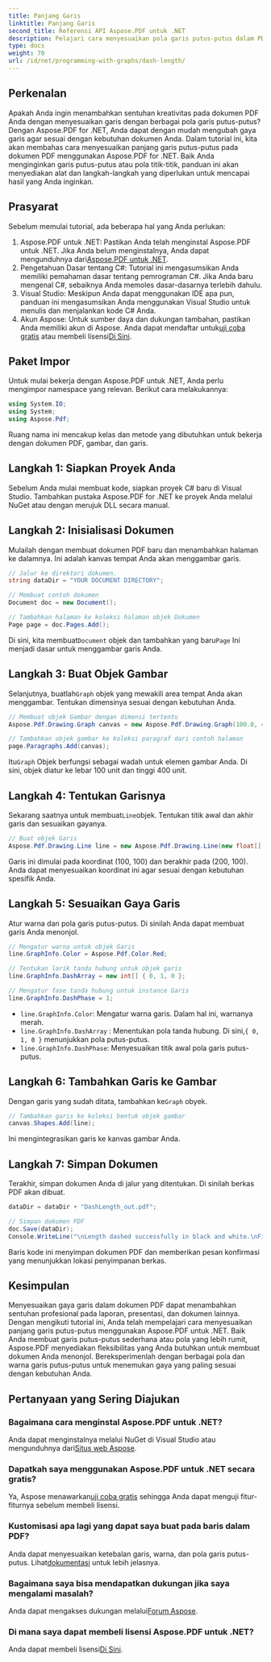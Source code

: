 ```yaml
---
title: Panjang Garis
linktitle: Panjang Garis
second_title: Referensi API Aspose.PDF untuk .NET
description: Pelajari cara menyesuaikan pola garis putus-putus dalam PDF menggunakan Aspose.PDF untuk .NET dengan panduan langkah demi langkah kami. Sempurna untuk menambahkan gaya ke dokumen Anda.
type: docs
weight: 70
url: /id/net/programming-with-graphs/dash-length/
---
```

## Perkenalan

Apakah Anda ingin menambahkan sentuhan kreativitas pada dokumen PDF Anda dengan menyesuaikan garis dengan berbagai pola garis putus-putus? Dengan Aspose.PDF for .NET, Anda dapat dengan mudah mengubah gaya garis agar sesuai dengan kebutuhan dokumen Anda. Dalam tutorial ini, kita akan membahas cara menyesuaikan panjang garis putus-putus pada dokumen PDF menggunakan Aspose.PDF for .NET. Baik Anda menginginkan garis putus-putus atau pola titik-titik, panduan ini akan menyediakan alat dan langkah-langkah yang diperlukan untuk mencapai hasil yang Anda inginkan.

## Prasyarat

Sebelum memulai tutorial, ada beberapa hal yang Anda perlukan:

1. Aspose.PDF untuk .NET: Pastikan Anda telah menginstal Aspose.PDF untuk .NET. Jika Anda belum menginstalnya, Anda dapat mengunduhnya dari[Aspose.PDF untuk .NET](https://releases.aspose.com/pdf/net/).
2. Pengetahuan Dasar tentang C#: Tutorial ini mengasumsikan Anda memiliki pemahaman dasar tentang pemrograman C#. Jika Anda baru mengenal C#, sebaiknya Anda memoles dasar-dasarnya terlebih dahulu.
3. Visual Studio: Meskipun Anda dapat menggunakan IDE apa pun, panduan ini mengasumsikan Anda menggunakan Visual Studio untuk menulis dan menjalankan kode C# Anda.
4.  Akun Aspose: Untuk sumber daya dan dukungan tambahan, pastikan Anda memiliki akun di Aspose. Anda dapat mendaftar untuk[uji coba gratis](https://releases.aspose.com/) atau membeli lisensi[Di Sini](https://purchase.aspose.com/buy).

## Paket Impor

Untuk mulai bekerja dengan Aspose.PDF untuk .NET, Anda perlu mengimpor namespace yang relevan. Berikut cara melakukannya:

```csharp
using System.IO;
using System;
using Aspose.Pdf;
```

Ruang nama ini mencakup kelas dan metode yang dibutuhkan untuk bekerja dengan dokumen PDF, gambar, dan garis.

## Langkah 1: Siapkan Proyek Anda

Sebelum Anda mulai membuat kode, siapkan proyek C# baru di Visual Studio. Tambahkan pustaka Aspose.PDF for .NET ke proyek Anda melalui NuGet atau dengan merujuk DLL secara manual. 

## Langkah 2: Inisialisasi Dokumen

Mulailah dengan membuat dokumen PDF baru dan menambahkan halaman ke dalamnya. Ini adalah kanvas tempat Anda akan menggambar garis.

```csharp
// Jalur ke direktori dokumen.
string dataDir = "YOUR DOCUMENT DIRECTORY";

// Membuat contoh dokumen
Document doc = new Document();

// Tambahkan halaman ke koleksi halaman objek Dokumen
Page page = doc.Pages.Add();
```

 Di sini, kita membuat`Document` objek dan tambahkan yang baru`Page` Ini menjadi dasar untuk menggambar garis Anda.

## Langkah 3: Buat Objek Gambar

 Selanjutnya, buatlah`Graph` objek yang mewakili area tempat Anda akan menggambar. Tentukan dimensinya sesuai dengan kebutuhan Anda.

```csharp
// Membuat objek Gambar dengan dimensi tertentu
Aspose.Pdf.Drawing.Graph canvas = new Aspose.Pdf.Drawing.Graph(100.0, 400.0);

// Tambahkan objek gambar ke koleksi paragraf dari contoh halaman
page.Paragraphs.Add(canvas);
```

 Itu`Graph` Objek berfungsi sebagai wadah untuk elemen gambar Anda. Di sini, objek diatur ke lebar 100 unit dan tinggi 400 unit.

## Langkah 4: Tentukan Garisnya

 Sekarang saatnya untuk membuat`Line`objek. Tentukan titik awal dan akhir garis dan sesuaikan gayanya.

```csharp
// Buat objek Garis
Aspose.Pdf.Drawing.Line line = new Aspose.Pdf.Drawing.Line(new float[] { 100, 100, 200, 100 });
```

Garis ini dimulai pada koordinat (100, 100) dan berakhir pada (200, 100). Anda dapat menyesuaikan koordinat ini agar sesuai dengan kebutuhan spesifik Anda.

## Langkah 5: Sesuaikan Gaya Garis

Atur warna dan pola garis putus-putus. Di sinilah Anda dapat membuat garis Anda menonjol.

```csharp
// Mengatur warna untuk objek Garis
line.GraphInfo.Color = Aspose.Pdf.Color.Red;

// Tentukan larik tanda hubung untuk objek garis
line.GraphInfo.DashArray = new int[] { 0, 1, 0 };

// Mengatur fase tanda hubung untuk instance Garis
line.GraphInfo.DashPhase = 1;
```

- `line.GraphInfo.Color`: Mengatur warna garis. Dalam hal ini, warnanya merah.
- `line.GraphInfo.DashArray` : Menentukan pola tanda hubung. Di sini,`{ 0, 1, 0 }` menunjukkan pola putus-putus.
- `line.GraphInfo.DashPhase`: Menyesuaikan titik awal pola garis putus-putus.

## Langkah 6: Tambahkan Garis ke Gambar

 Dengan garis yang sudah ditata, tambahkan ke`Graph` obyek.

```csharp
// Tambahkan garis ke koleksi bentuk objek gambar
canvas.Shapes.Add(line);
```

Ini mengintegrasikan garis ke kanvas gambar Anda.

## Langkah 7: Simpan Dokumen

Terakhir, simpan dokumen Anda di jalur yang ditentukan. Di sinilah berkas PDF akan dibuat.

```csharp
dataDir = dataDir + "DashLength_out.pdf";

// Simpan dokumen PDF
doc.Save(dataDir);
Console.WriteLine("\nLength dashed successfully in black and white.\nFile saved at " + dataDir);
```

Baris kode ini menyimpan dokumen PDF dan memberikan pesan konfirmasi yang menunjukkan lokasi penyimpanan berkas.

## Kesimpulan

Menyesuaikan gaya garis dalam dokumen PDF dapat menambahkan sentuhan profesional pada laporan, presentasi, dan dokumen lainnya. Dengan mengikuti tutorial ini, Anda telah mempelajari cara menyesuaikan panjang garis putus-putus menggunakan Aspose.PDF untuk .NET. Baik Anda membuat garis putus-putus sederhana atau pola yang lebih rumit, Aspose.PDF menyediakan fleksibilitas yang Anda butuhkan untuk membuat dokumen Anda menonjol. Bereksperimenlah dengan berbagai pola dan warna garis putus-putus untuk menemukan gaya yang paling sesuai dengan kebutuhan Anda.

## Pertanyaan yang Sering Diajukan

### Bagaimana cara menginstal Aspose.PDF untuk .NET?
 Anda dapat menginstalnya melalui NuGet di Visual Studio atau mengunduhnya dari[Situs web Aspose](https://releases.aspose.com/pdf/net/).

### Dapatkah saya menggunakan Aspose.PDF untuk .NET secara gratis?
 Ya, Aspose menawarkan[uji coba gratis](https://releases.aspose.com/) sehingga Anda dapat menguji fitur-fiturnya sebelum membeli lisensi.

### Kustomisasi apa lagi yang dapat saya buat pada baris dalam PDF?
 Anda dapat menyesuaikan ketebalan garis, warna, dan pola garis putus-putus. Lihat[dokumentasi](https://reference.aspose.com/pdf/net/) untuk lebih jelasnya.

### Bagaimana saya bisa mendapatkan dukungan jika saya mengalami masalah?
 Anda dapat mengakses dukungan melalui[Forum Aspose](https://forum.aspose.com/c/pdf/10).

### Di mana saya dapat membeli lisensi Aspose.PDF untuk .NET?
Anda dapat membeli lisensi[Di Sini](https://purchase.aspose.com/buy).